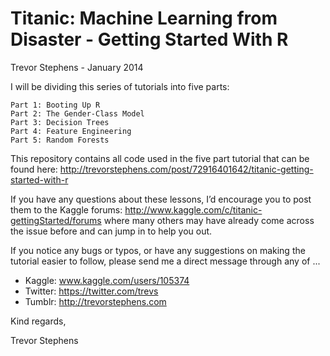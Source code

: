 Titanic: Machine Learning from Disaster - Getting Started With R
================================================================
Trevor Stephens - January 2014


I will be dividing this series of tutorials into five parts:

    Part 1: Booting Up R
    Part 2: The Gender-Class Model
    Part 3: Decision Trees
    Part 4: Feature Engineering
    Part 5: Random Forests

This repository contains all code used in the five part tutorial that can be found here:
http://trevorstephens.com/post/72916401642/titanic-getting-started-with-r

If you have any questions about these lessons, I’d encourage you to post them to the Kaggle forums:
http://www.kaggle.com/c/titanic-gettingStarted/forums
where many others may have already come across the issue before and can jump in to help you out.

If you notice any bugs or typos, or have any suggestions on making the tutorial easier to follow,
please send me a direct message through any of ...

* Kaggle: www.kaggle.com/users/105374
* Twitter: https://twitter.com/trevs
* Tumblr: http://trevorstephens.com

Kind regards,

Trevor Stephens
